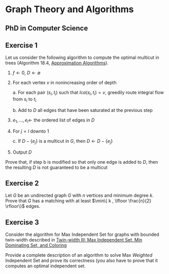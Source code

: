 # Graph Theory and Algorithms
## PhD in Computer Science



## Exercise 1

Let us consider the following algorithm to compute the optimal multicut in trees (Algorithm 18.4, [Approximation Algorithms](https://doi.org/10.1007/978-3-662-04565-7)).

1.  $f\gets 0$, $D\gets \emptyset$
2.  For each vertex $v$ in nonincreasing order of depth
    
    a.    For each pair $(s_i, t_i)$ such that $lca(s_i, t_i) = v$, greedily route integral flow from $s_i$ to $t_i$
    
    b.    Add to $D$ all edges that have been saturated at the previous step

3.  $e_1, \ldots , e_l \gets$ the ordered list of edges in $D$
4.  For $j=l$ downto $1$

    c.    If $D-\{e_j\}$ is a multicut in $G$, then $D\gets D-\{e_j\}$

5.  Output $D$


Prove that, if step b is modified so that only one edge is added to $D$, then the resulting $D$ is not guaranteed to be a multicut

## Exercise 2

Let $G$ be an undirected graph $G$ with $n$ vertices and minimum degree $k$.
Prove that $G$ has a matching with at least $\min\{ k , \lfloor \frac{n}{2} \rfloor\}$ edges.

## Exercise 3

Consider the algorithm for Max Independent Set for graphs with bounded twin-width described in [Twin-width III: Max Independent Set, Min Dominating Set, and Coloring](http://arxiv.org/abs/2007.14161)

Provide a complete description of an algorithm to solve Max *Weighted* Independent Set and prove its correctness (you also have to prove that it computes an optimal independent set.
